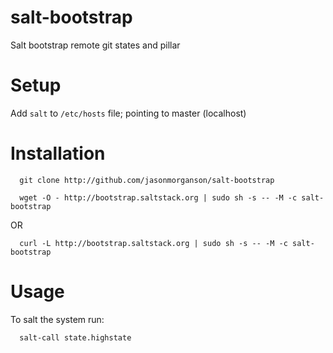salt-bootstrap
==============

Salt bootstrap remote git states and pillar

Setup
=====

Add `salt` to  `/etc/hosts` file; pointing to master (localhost)

Installation
============

```
  git clone http://github.com/jasonmorganson/salt-bootstrap
```

```
  wget -O - http://bootstrap.saltstack.org | sudo sh -s -- -M -c salt-bootstrap
```
OR
```
  curl -L http://bootstrap.saltstack.org | sudo sh -s -- -M -c salt-bootstrap
```
Usage
=====

To salt the system run:

```
  salt-call state.highstate
```

